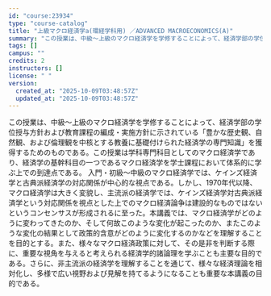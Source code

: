 ```yaml
---
id: "course:23934"
type: "course-catalog"
title: "上級マクロ経済学a(環経学科用) ／ADVANCED MACROECONOMICS(A)"
summary: "この授業は、中級～上級のマクロ経済学を学修することによって、経済学部の学位授与方針および教育課程の編成・実施方針に示されている「豊かな歴史観、自然観、および倫理観を中核とする教養に基礎付けられた経済学の専門知識」を獲得するためのものである。…"
tags: []
campus: ""
credits: 2
instructors: []
license: " "
version:
  created_at: "2025-10-09T03:48:57Z"
  updated_at: "2025-10-09T03:48:57Z"
---
```


この授業は、中級～上級のマクロ経済学を学修することによって、経済学部の学位授与方針および教育課程の編成・実施方針に示されている「豊かな歴史観、自然観、および倫理観を中核とする教養に基礎付けられた経済学の専門知識」を獲得するためのものである。この授業は学科専門科目としてのマクロ経済学であり、経済学の基幹科目の一つであるマクロ経済学を学士課程において体系的に学ぶ上での到達点である。 入門・初級～中級のマクロ経済学では、ケインズ経済学と古典派経済学の対応関係が中心的な視点である。しかし、1970年代以降、マクロ経済学は大きく変貌し、主流派の経済学では、ケインズ経済学対古典派経済学という対応関係を視点とした上でのマクロ経済論争は建設的なものではないというコンセンサスが形成されるに至った。本講義では、マクロ経済学がどのように変わってきたのか、そして何故このような変化が起こったのか、またこのような変化の結果として政策的含意がどのように変化するのかなどを理解することを目的とする。また、様々なマクロ経済政策に対して、その是非を判断する際に、重要な視角を与えると考えられる経済学的諸論理を学ぶことも主要な目的である。さらに、非主流派の経済学を理解することを通じて、様々な経済理論を相対化し、多様で広い視野および見解を持てるようになることも重要な本講義の目的である。
